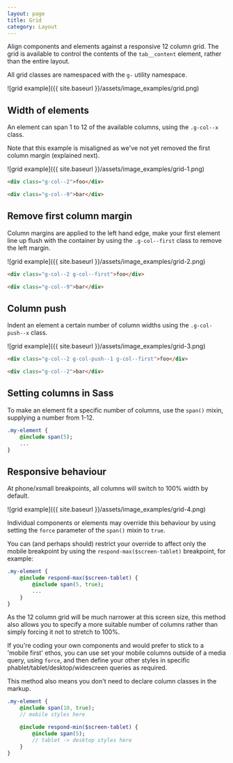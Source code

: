 ```yaml
---
layout: page
title: Grid
category: Layout
---
```


Align components and elements against a responsive 12 column grid. The grid is available to control the contents of the `tab__content` element, rather than the entire layout.

All grid classes are namespaced with the `g-` utility namespace.

![grid example]({{ site.baseurl }}/assets/image_examples/grid.png)

## Width of elements

An element can span 1 to 12 of the available columns, using the `.g-col--x` class.

Note that this example is misaligned as we've not yet removed the first column margin (explained next).

![grid example]({{ site.baseurl }}/assets/image_examples/grid-1.png)

```html
<div class="g-col--2">foo</div>

<div class="g-col--9">bar</div>
```

## Remove first column margin

Column margins are applied to the left hand edge, make your first element line up flush with the container by using the `.g-col--first` class to remove the left margin.

![grid example]({{ site.baseurl }}/assets/image_examples/grid-2.png)

```html
<div class="g-col--2 g-col--first">foo</div>

<div class="g-col--9">bar</div>
```

## Column push

Indent an element a certain number of column widths using the `.g-col-push--x` class.

![grid example]({{ site.baseurl }}/assets/image_examples/grid-3.png)

```html
<div class="g-col--2 g-col-push--1 g-col--first">foo</div>

<div class="g-col--2">bar</div>
```

## Setting columns in Sass

To make an element fit a specific number of columns, use the `span()` mixin, supplying a number from 1-12.

```sass
.my-element {
    @include span(5);
    ...
}
```

## Responsive behaviour

At phone/xsmall breakpoints, all columns will switch to 100% width by default.

![grid example]({{ site.baseurl }}/assets/image_examples/grid-4.png)

Individual components or elements may override this behaviour by using setting the `force` parameter of the `span()` mixin to `true`.


You can (and perhaps should) restrict your override to affect only the mobile breakpoint by using the `respond-max($screen-tablet)` breakpoint, for example:

```sass
.my-element {
    @include respond-max($screen-tablet) {
        @include span(5, true);
        ...
    }
}
```

As the 12 column grid will be much narrower at this screen size, this method also allows you to specify a more suitable number of columns rather than simply forcing it not to stretch to 100%.

If you're coding your own components and would prefer to stick to a 'mobile first' ethos, you can use set your mobile columns outside of a media query, using `force`, and then define your other styles in specific phablet/tablet/desktop/widescreen queries as required.

This method also means you don't need to declare column classes in the markup.

```sass
.my-element {
    @include span(10, true);
    // mobile styles here

    @include respond-min($screen-tablet) {
        @include span(5);
        // tablet -> desktop styles here
    }
}
```
